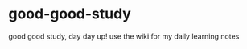 good-good-study
===============

good good study, day day up! use the wiki for my daily learning notes
